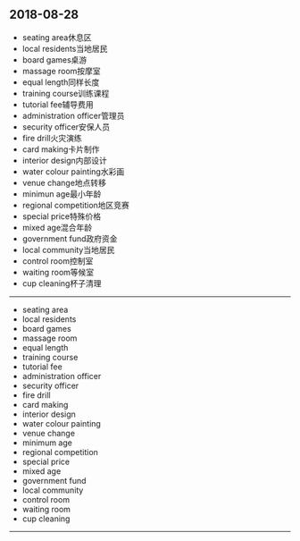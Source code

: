 2018-08-28
---
- seating area休息区
- local residents当地居民
- board games桌游
- massage room按摩室
- equal length同样长度
- training course训练课程
- tutorial fee辅导费用
- administration officer管理员
- security officer安保人员
- fire drill火灾演练
- card making卡片制作
- interior design内部设计
- water colour painting水彩画
- venue change地点转移
- minimun age最小年龄
- regional competition地区竞赛
- special price特殊价格
- mixed age混合年龄
- government fund政府资金
- local community当地居民
- control room控制室
- waiting room等候室
- cup cleaning杯子清理
---
- seating area 
- local residents 
- board games 
- massage room 
- equal length 
- training course 
- tutorial fee 
- administration officer 
- security officer 
- fire drill 
- card making 
- interior design 
- water colour painting 
- venue change 
- minimum age 
- regional competition 
- special price
- mixed age 
- government fund 
- local community 
- control room 
- waiting room 
- cup cleaning 
---